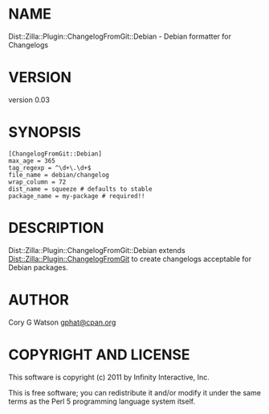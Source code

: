 # NAME

Dist::Zilla::Plugin::ChangelogFromGit::Debian - Debian formatter for Changelogs

# VERSION

version 0.03

# SYNOPSIS

    [ChangelogFromGit::Debian]
    max_age = 365
    tag_regexp = ^\d+\.\d+$
    file_name = debian/changelog
    wrap_column = 72
    dist_name = squeeze # defaults to stable
    package_name = my-package # required!!

# DESCRIPTION

Dist::Zilla::Plugin::ChangelogFromGit::Debian extends
[Dist::Zilla::Plugin::ChangelogFromGit](http://search.cpan.org/perldoc?Dist::Zilla::Plugin::ChangelogFromGit) to create changelogs acceptable
for Debian packages.

# AUTHOR

Cory G Watson <gphat@cpan.org>

# COPYRIGHT AND LICENSE

This software is copyright (c) 2011 by Infinity Interactive, Inc.

This is free software; you can redistribute it and/or modify it under
the same terms as the Perl 5 programming language system itself.